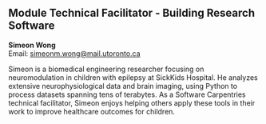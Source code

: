 ## Module Technical Facilitator - Building Research Software

**Simeon Wong**  
Email: simeonm.wong@mail.utoronto.ca  

Simeon is a biomedical engineering researcher focusing on neuromodulation in children with epilepsy at SickKids Hospital. He analyzes extensive neurophysiological data and brain imaging, using Python to process datasets spanning tens of terabytes. As a Software Carpentries technical facilitator, Simeon enjoys helping others apply these tools in their work to improve healthcare outcomes for children.
